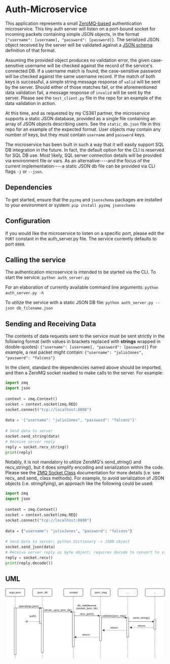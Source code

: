 # Auth-Microservice
This application represents a small [ZeroMQ-based](https://zeromq.org/) authentication microservice. This tiny auth server will listen on a port-bound socket for incoming packets containing simple JSON objects, in the format `{"username": [username], "password": [password]}`. The serialized JSON object received by the server will be validated against a [JSON schema](https://json-schema.org/understanding-json-schema/about.html) definition of that format. 

Assuming the provided object produces no validation error, the given case-sensitive username will be checked against the record of the service's connected DB. If a username match is found, the case-sensitive password will be checked against the same username record. If the match of both keys is successful, a simple string message response of `valid` will be sent by the server. Should either of those matches fail, or the aforementioned data validation fail, a message response of `invalid` will be sent by the server. Please see the `test_client.py` file in the repo for an example of the data validation in action. 

At this time, and as requested by my CS361 partner, the microservice supports a static JSON database, provided as a single file containing an array of JSON objects describing users. See the `static_db.json` file in this repo for an example of the expected format. User objects may contain any number of keys, but they *must* contain `username` and `password` keys. 

The microservice has been built in such a way that it will easily support SQL DB integration in the future. In fact, the default option for the CLI is reserved for SQL DB use. Most likely, SQL server connection details will be provided via environment file or vars. As an alternative----and the focus of the current implementation----a static JSON db file can be provided via CLI flags `-j` or `--json`.

## Dependencies
To get started, ensure that the `pyzmq` and `jsonschema` packages are installed to your environment or system:
```pip install pyzmq jsonschema```

## Configuration

If you would like the microservice to listen on a specific port, please edit the `PORT` constant in the auth_server.py file. The service currently defaults to port `8080`.

## Calling the service

The authentication microservice is intended to be started via the CLI. To start the service:
```python auth_server.py```

For an elaboration of currently available command line arguments:
```python auth_server.py -h```

To utilize the service with a static JSON DB file: 
```python auth_server.py --json db_filename.json```

## Sending and Receiving Data

The contents of data requests sent to the service must be sent strictly in the following format (with values in brackets replaced with **strings** wrapped in double-quotes):
`{"username": [username], "password": [password]}`
For example, a real packet might contain:
`{"username": "julioJones", "password": "falcons"}`

In the client, standard the dependencies named above should be imported, and then a ZeroMQ socket readied to make calls to the server. For example:
```python 
import zmq
import json

context = zmq.Context()
socket = context.socket(zmq.REQ)
socket.connect("tcp://localhost:8080")

data = '{"username": "julioJones", "password": "falcons"}'

# Send data to server
socket.send_string(data)
# Receive server reply
reply = socket.recv_string()
print(reply)
```

Notably, it is not mandatory to utilize ZeroMQ's send_string() and recv_string(), but it does simplify encoding and serialization within the code. Please see the [ZMQ Socket Class](https://pyzmq.readthedocs.io/en/latest/api/zmq.html#zmq.Socket) documentation for more details (i.e. see recv_ and send_ class methods). For example, to avoid serialization of JSON objects (i.e. stringifying), an approach like the following could be used:

```python 
import zmq
import json

context = zmq.Context()
socket = context.socket(zmq.REQ)
socket.connect("tcp://localhost:8080")

data = {"username": "julioJones", "password": "falcons"}

# Send data to server; python dictionary -> JSON object
socket.send_json(data)
# Receive server reply as byte object; requires decode to convert to string
reply = socket.recv()
print(reply.decode())
```

## UML
![UML Diagram](UML/auth_server_UML.png?raw=true)
